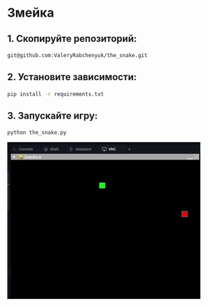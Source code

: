 # Змейка

## 1. Скопируйте репозиторий:
```bash
git@github.com:ValeryRabchenyuk/the_snake.git
```
## 2. Установите зависимости:
```bash
pip install -r requirements.txt
```
## 3. Запускайте игру:
```bash
python the_snake.py
```

![Demo](demo.gif)

